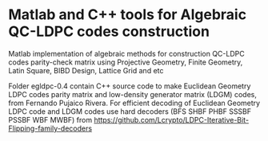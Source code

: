 # Matlab and C++ tools for Algebraic QC-LDPC codes construction   
Matlab implementation of algebraic methods for construction QC-LDPC codes parity-check matrix using Projective Geometry, Finite Geometry, Latin Square, BIBD Design, Lattice Grid and etc



Folder  egldpc-0.4 contain C++ source code to make Euclidean Geometry LDPC codes parity matrix and low-density generator matrix (LDGM) codes, from Fernando Pujaico Rivera. For efficient decoding of Euclidean Geometry LDPC code and LDGM codes use hard decoders (BFS SHBF PHBF SSSBF PSSBF WBF MWBF) from https://github.com/Lcrypto/LDPC-Iterative-Bit-Flipping-family-decoders

 
